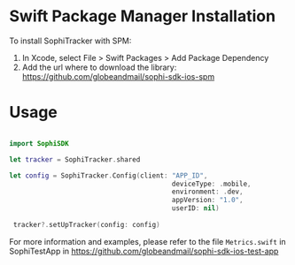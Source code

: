 # Swift Package Manager Installation

To install SophiTracker with SPM:

1. In Xcode, select File > Swift Packages > Add Package Dependency
2. Add the url where to download the library: https://github.com/globeandmail/sophi-sdk-ios-spm


# Usage

```swift

import SophiSDK

let tracker = SophiTracker.shared

let config = SophiTracker.Config(client: "APP_ID",
                                         deviceType: .mobile,
                                         environment: .dev,
                                         appVersion: "1.0",
                                         userID: nil)
        
 tracker?.setUpTracker(config: config)

```

For more information and examples, please refer to the file `Metrics.swift` in SophiTestApp in https://github.com/globeandmail/sophi-sdk-ios-test-app
